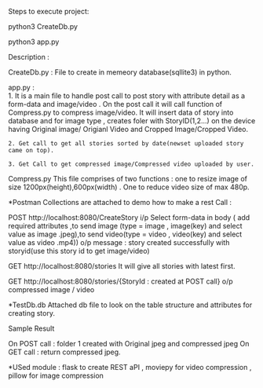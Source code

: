 Steps to execute project:

python3 CreateDb.py

python3 app.py

Description :

CreateDb.py : 
File to create in memeory database(sqllite3) in python.

app.py :  
	1. It is a main file to handle post call to post story with attribute detail as a form-data and image/video . On the post call it will call function of Compress.py to compress image/video.
	It will insert data of story into database and for image type , creates foler with StoryID(1,2...) on the device having Original image/ Origianl Video and Cropped Image/Cropped Video.
	
	2. Get call to get all stories sorted by date(newset uploaded story came on top).
	
	3. Get Call to get compressed image/Compressed video uploaded by user.
	
Compress.py
This file comprises of two functions : one to resize image of size 1200px(height),600px(width) . One to reduce video size of max 480p.

*Postman Collections are attached to demo how to make a rest Call : 

POST http://localhost:8080/CreateStory 
i/p Select form-data in body ( add required attributes ,to send image (type = image , image(key) and select value as image .jpeg),to send video(type = video , video(key) and select value as video .mp4))
o/p message : story created successfully with storyid(use this story id to get image/video)

GET http://localhost:8080/stories
It will give all stories with latest first.

GET http://localhost:8080/stories/{StoryId : created at POST call}
o/p compressed image / video

*TestDb.db 
Attached db file to look on the table structure and attributes for creating story.

Sample  Result 

On POST call : folder 1 created with Original jpeg and compressed jpeg 
On GET call :  return compressed jpeg.

*USed module : flask to create REST aPI , moviepy for video compression , pillow for image compression






